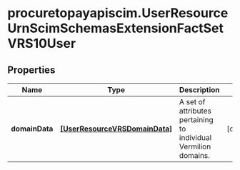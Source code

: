 # procuretopayapiscim.UserResourceUrnScimSchemasExtensionFactSetVRS10User

## Properties

Name | Type | Description | Notes
------------ | ------------- | ------------- | -------------
**domainData** | [**[UserResourceVRSDomainData]**](UserResourceVRSDomainData.md) | A set of attributes pertaining to individual Vermilion domains. | [optional] 



